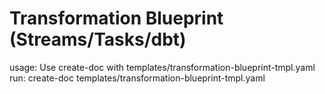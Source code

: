 # Transformation Blueprint (Streams/Tasks/dbt)

usage: Use create-doc with templates/transformation-blueprint-tmpl.yaml
run: create-doc templates/transformation-blueprint-tmpl.yaml
